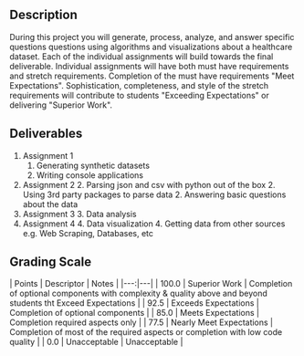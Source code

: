 ## Description

During this project you will generate, process, analyze, and answer specific questions questions using algorithms and visualizations about a healthcare dataset. Each of the individual assignments will build towards the final deliverable. Individual assignments will have both must have requirements and stretch requirements. Completion of the must have requirements "Meet Expectations". Sophistication, completeness, and style of the stretch requirements will contribute to students "Exceeding Expectations" or delivering "Superior Work".

## Deliverables

1. Assignment 1
    1. Generating synthetic datasets
    1. Writing console applications
2. Assignment 2
    2. Parsing json and csv with python out of the box
    2. Using 3rd party packages to parse data
    2. Answering basic questions about the data
3. Assignment 3
    3. Data analysis
4. Assignment 4
    4. Data visualization
    4. Getting data from other sources e.g. Web Scraping, Databases, etc

## Grading Scale

| Points | Descriptor | Notes |
|---:|---|
| 100.0 | Superior Work | Completion of optional components with complexity & quality above and beyond students tht Exceed Expectations |
| 92.5 | Exceeds Expectations | Completion of optional components |
| 85.0 | Meets Expectations | Completion required aspects only |
| 77.5 | Nearly Meet Expectations | Completion of most of the required aspects or completion with low code quality |
| 0.0 | Unacceptable | Unacceptable |
